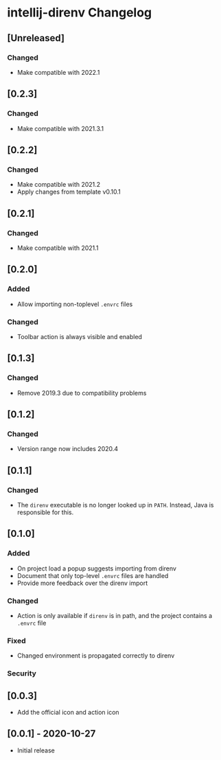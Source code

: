 <!-- Keep a Changelog guide -> https://keepachangelog.com -->

# intellij-direnv Changelog

## [Unreleased]
### Changed
- Make compatible with 2022.1

## [0.2.3]
### Changed
- Make compatible with 2021.3.1

## [0.2.2]
### Changed
- Make compatible with 2021.2
- Apply changes from template v0.10.1

## [0.2.1]
### Changed
- Make compatible with 2021.1

## [0.2.0]
### Added
- Allow importing non-toplevel `.envrc` files

### Changed
- Toolbar action is always visible and enabled

## [0.1.3]
### Changed
- Remove 2019.3 due to compatibility problems

## [0.1.2]
### Changed
- Version range now includes 2020.4

## [0.1.1]

### Changed
- The `direnv` executable is no longer looked up in `PATH`. Instead, Java is responsible for this.

## [0.1.0]
### Added
- On project load a popup suggests importing from direnv
- Document that only top-level `.envrc` files are handled
- Provide more feedback over the direnv import

### Changed
- Action is only available if `direnv` is in path, and the project contains a `.envrc` file

### Fixed
- Changed environment is propagated correctly to direnv

### Security
## [0.0.3]
- Add the official icon and action icon


## [0.0.1] - 2020-10-27
- Initial release
